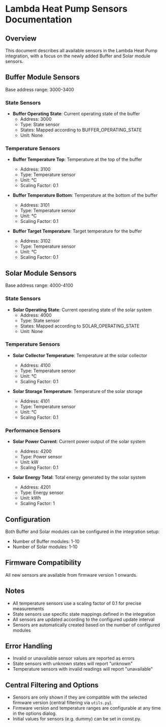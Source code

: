 # Lambda Heat Pump Sensors Documentation

## Overview
This document describes all available sensors in the Lambda Heat Pump integration, with a focus on the newly added Buffer and Solar module sensors.

## Buffer Module Sensors
Base address range: 3000-3400

### State Sensors
- **Buffer Operating State**: Current operating state of the buffer
  - Address: 3000
  - Type: State sensor
  - States: Mapped according to BUFFER_OPERATING_STATE
  - Unit: None

### Temperature Sensors
- **Buffer Temperature Top**: Temperature at the top of the buffer
  - Address: 3100
  - Type: Temperature sensor
  - Unit: °C
  - Scaling Factor: 0.1

- **Buffer Temperature Bottom**: Temperature at the bottom of the buffer
  - Address: 3101
  - Type: Temperature sensor
  - Unit: °C
  - Scaling Factor: 0.1

- **Buffer Target Temperature**: Target temperature for the buffer
  - Address: 3102
  - Type: Temperature sensor
  - Unit: °C
  - Scaling Factor: 0.1

## Solar Module Sensors
Base address range: 4000-4100

### State Sensors
- **Solar Operating State**: Current operating state of the solar system
  - Address: 4000
  - Type: State sensor
  - States: Mapped according to SOLAR_OPERATING_STATE
  - Unit: None

### Temperature Sensors
- **Solar Collector Temperature**: Temperature at the solar collector
  - Address: 4100
  - Type: Temperature sensor
  - Unit: °C
  - Scaling Factor: 0.1

- **Solar Storage Temperature**: Temperature of the solar storage
  - Address: 4101
  - Type: Temperature sensor
  - Unit: °C
  - Scaling Factor: 0.1

### Performance Sensors
- **Solar Power Current**: Current power output of the solar system
  - Address: 4200
  - Type: Power sensor
  - Unit: kW
  - Scaling Factor: 0.1

- **Solar Energy Total**: Total energy generated by the solar system
  - Address: 4201
  - Type: Energy sensor
  - Unit: kWh
  - Scaling Factor: 1

## Configuration
Both Buffer and Solar modules can be configured in the integration setup:
- Number of Buffer modules: 1-10
- Number of Solar modules: 1-10

## Firmware Compatibility
All new sensors are available from firmware version 1 onwards.

## Notes
- All temperature sensors use a scaling factor of 0.1 for precise measurements
- State sensors use specific state mappings defined in the integration
- All sensors are updated according to the configured update interval
- Sensors are automatically created based on the number of configured modules

## Error Handling
- Invalid or unavailable sensor values are reported as errors
- State sensors with unknown states will report "unknown"
- Temperature sensors with invalid readings will report "unavailable"

## Central Filtering and Options
- Sensors are only shown if they are compatible with the selected firmware version (central filtering via `utils.py`).
- Firmware version and temperature ranges are configurable at any time in the options dialog.
- Initial values for sensors (e.g. dummy) can be set in const.py. 